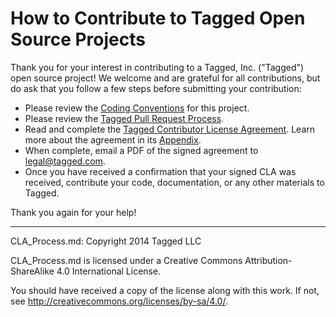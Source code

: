 # How to Contribute to Tagged Open Source Projects

Thank you for your interest in contributing to a Tagged, Inc. ("Tagged") open
source project! We welcome and are grateful for all contributions, but do ask
that you follow a few steps before submitting your contribution:

* Please review the [Coding Conventions](doc/coding.md) for this project.
* Please review the [Tagged Pull Request Process](doc/pull_requests.md).
* Read and complete the [Tagged Contributor License Agreement](./CLA.md). Learn more about the agreement in its [Appendix](./CLA-appendix.md).
* When complete, email a PDF of the signed agreement to [legal@tagged.com](mailto:legal@tagged.com).
* Once you have received a confirmation that your signed CLA was received, contribute your code, documentation, or any other materials to Tagged.

Thank you again for your help!

-----

CLA_Process.md: Copyright 2014 Tagged LLC

CLA_Process.md is licensed under a Creative Commons Attribution-ShareAlike 4.0 International License.

You should have received a copy of the license along with this work. If not, see <http://creativecommons.org/licenses/by-sa/4.0/>.
